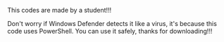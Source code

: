 This codes are made by a student!!! 

Don't worry if Windows Defender detects it like a virus, it's because this code uses PowerShell. You can use it safely, thanks for downloading!!!
